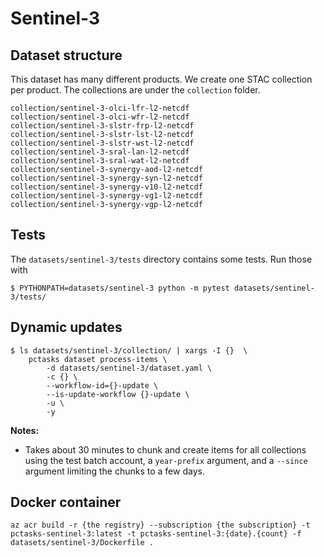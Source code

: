 # Sentinel-3

## Dataset structure

This dataset has many different products. We create one STAC collection per product. The collections are under the `collection` folder.

```
collection/sentinel-3-olci-lfr-l2-netcdf
collection/sentinel-3-olci-wfr-l2-netcdf
collection/sentinel-3-slstr-frp-l2-netcdf
collection/sentinel-3-slstr-lst-l2-netcdf
collection/sentinel-3-slstr-wst-l2-netcdf
collection/sentinel-3-sral-lan-l2-netcdf
collection/sentinel-3-sral-wat-l2-netcdf
collection/sentinel-3-synergy-aod-l2-netcdf
collection/sentinel-3-synergy-syn-l2-netcdf
collection/sentinel-3-synergy-v10-l2-netcdf
collection/sentinel-3-synergy-vg1-l2-netcdf
collection/sentinel-3-synergy-vgp-l2-netcdf
```

## Tests

The `datasets/sentinel-3/tests` directory contains some tests. Run those with


```
$ PYTHONPATH=datasets/sentinel-3 python -m pytest datasets/sentinel-3/tests/
```

## Dynamic updates

```console
$ ls datasets/sentinel-3/collection/ | xargs -I {}  \
    pctasks dataset process-items \
        -d datasets/sentinel-3/dataset.yaml \
        -c {} \
        --workflow-id={}-update \
        --is-update-workflow {}-update \
        -u \
        -y
```

**Notes:**

- Takes about 30 minutes to chunk and create items for all collections using the test batch account, a `year-prefix` argument, and a `--since` argument limiting the chunks to a few days.

## Docker container

```shell
az acr build -r {the registry} --subscription {the subscription} -t pctasks-sentinel-3:latest -t pctasks-sentinel-3:{date}.{count} -f datasets/sentinel-3/Dockerfile .
```